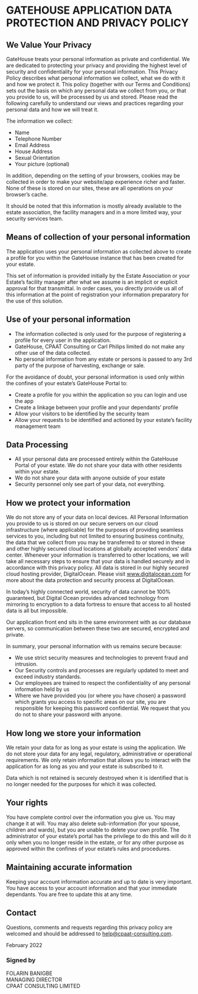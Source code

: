 # GATEHOUSE APPLICATION DATA PROTECTION AND PRIVACY POLICY

## We Value Your Privacy

GateHouse treats your personal information as private and confidential. We are dedicated to protecting your privacy and providing the highest level of security and confidentiality for your personal information. This Privacy Policy describes what personal information we collect, what we do with it and how we protect it.
This policy (together with our Terms and Conditions) sets out the basis on which any personal data we collect from you, or that you provide to us, will be processed by us and stored. Please read the following carefully to understand our views and practices regarding your personal data and how we will treat it.

The information we collect:

- Name
- Telephone Number
- Email Address
- House Address
- Sexual Orientation
- Your picture (optional)

In addition, depending on the setting of your browsers, cookies may be collected in order to make your website/app experience richer and faster. None of these is stored on our sites, these are all operations on your browser’s cache.

It should be noted that this information is mostly already available to the estate association, the facility managers and in a more limited way, your security services team.

## Means of collection of your personal information

The application uses your personal information as collected above to create a profile for you within the GateHouse instance that has been created for your estate.

This set of information is provided initially by the Estate Association or your Estate’s facility manager after what we assume is an implicit or explicit approval for that transmittal. In order cases, you directly provide us all of this information at the point of registration your information preparatory for the use of this solution.

## Use of your personal information

- The information collected is only used for the purpose of registering a profile for every user in the application.
- GateHouse, CPAAT Consulting or Carl Philips limited do not make any other use of the data collected.
- No personal information from any estate or persons is passed to any 3rd party of the purpose of harvesting, exchange or sale.

For the avoidance of doubt, your personal information is used only within the confines of your estate’s GateHouse Portal to:

- Create a profile for you within the application so you can login and use the app
- Create a linkage between your profile and your dependants’ profile
- Allow your visitors to be identified by the security team
- Allow your requests to be identified and actioned by your estate’s facility management team

## Data Processing

- All your personal data are processed entirely within the GateHouse Portal of your estate. We do not share your data with other residents within your estate.
- We do not share your data with anyone outside of your estate
- Security personnel only see part of your data, not everything.

## How we protect your information

We do not store any of your data on local devices. All Personal Information you provide to us is stored on our secure servers on our cloud infrastructure (where applicable) for the purposes of providing seamless services to you, including but not limited to ensuring business continuity, the data that we collect from you may be transferred to or stored in these and other highly secured cloud locations at globally accepted vendors' data center. Whenever your information is transferred to other locations, we will take all necessary steps to ensure that your data is handled securely and in accordance with this privacy policy.
All data is stored in our highly secured cloud hosting provider, DigitalOcean. Please visit www.digitalocean.com for more about the data protection and security process at DigitalOcean.

In today’s highly connected world, security of data cannot be 100% guaranteed, but Digital Ocean provides advanced technology from mirroring to encryption to a data fortress to ensure that access to all hosted data is all but impossible.

Our application front end sits in the same environment with as our database servers, so communication between these two are secured, encrypted and private.

In summary, your personal information with us remains secure because:

- We use strict security measures and technologies to prevent fraud and intrusion.
- Our Security controls and processes are regularly updated to meet and exceed industry standards.
- Our employees are trained to respect the confidentiality of any personal information held by us
- Where we have provided you (or where you have chosen) a password which grants you access to specific areas on our site, you are responsible for keeping this password confidential. We request that you do not to share your password with anyone.

## How long we store your information

We retain your data for as long as your estate is using the application. We do not store your data for any legal, regulatory, administrative or operational requirements. We only retain information that allows you to interact with the application for as long as you and your estate is subscribed to it.

Data which is not retained is securely destroyed when it is identified that is no longer needed for the purposes for which it was collected.

## Your rights

You have complete control over the information you give us. You may change it at will. You may also delete sub-information (for your spouse, children and wards), but you are unable to delete your own profile. The administrator of your estate’s portal has the privilege to do this and will do it only when you no longer reside in the estate, or for any other purpose as approved within the confines of your estate’s rules and procedures.

## Maintaining accurate information

Keeping your account information accurate and up to date is very important. You have access to your account information and that your immediate dependants. You are free to update this at any time.

## Contact

Questions, comments and requests regarding this privacy policy are welcomed and should be addressed to help@cpaat-consulting.com.

February 2022

### Signed by

FOLARIN BANIGBE  
MANAGING DIRECTOR  
CPAAT CONSULTING LIMITED
